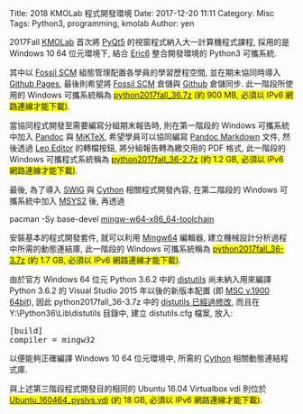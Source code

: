 Title: 2018 KMOLab 程式開發環境
Date: 2017-12-20 11:11
Category: Misc
Tags: Python3, programming, kmolab
Author: yen

2017Fall [KMOLab] 首次將 [PyQt5] 的視窗程式納入大一計算機程式課程, 採用的是 Windows 10 64 位元環境下, 結合 [Eric6] 整合開發環境的 Python3 可攜系統.

<!-- PELICAN_END_SUMMARY -->

其中以 [Fossil SCM] 組態管理配置各學員的學習歷程空間, 並在期末協同時導入 [Github Pages], 最後則希望將 [Fossil SCM] 倉儲與 [Github] 倉儲同步. 此一階段所使用的 Windows 可攜系統稱為 <span style="background-color: #ffff00;">[python2017fall_36.7z] (約 900 MB, 必須以 IPv6 網路連線才能下載)</span>.

當協同程式開發至需要編寫分組期末報告時, 則在第一階段的 Windows 可攜系統中加入 [Pandoc] 與 [MiKTeX], 希望學員可以協同編寫 [Pandoc Markdown] 文件, 然後透過 [Leo Editor] 的轉檔按鈕, 將分組報告轉為繳交用的 PDF 格式, 此一階段的 Windows 可攜程式系統稱為 <span style="background-color: #ffff00;">[python2017fall_36-2.7z] (約 1.2 GB, 必須以 IPv6 網路連線才能下載)</span>.

最後, 為了導入 [SWIG] 與 [Cython] 相關程式開發內容, 在第二階段的 Windows 可攜系統中加入 [MSYS2] 後, 再透過 

pacman -Sy base-devel [mingw-w64-x86_64-toolchain]

安裝基本的程式開發套件, 就可以利用 [Mingw64] 編輯器, 建立機械設計分析過程中所需的動態連結庫, 此一階段的 Windows 可攜系統稱為 <span style="background-color: #ffff00;">[python2017fall_36-3.7z]  (約 1.7 GB, 必須以 IPv6 網路連線才能下載)</span>.

由於官方 Windows 64 位元 Python 3.6.2 中的 [distutils] 尚未納入用來編譯 Python 3.6.2 的 Visual Studio 2015 年以後的新版本配置 (即 [MSC v.1900 64bit]), 因此 python2017fall_36-3.7z 中的 [distutils 已經過修改], 而且在 Y:\Python36\Lib\distutils 目錄中, 建立 distutils.cfg 檔案, 放入:

<pre class="brush: jscript">
[build]
compiler = mingw32
</pre>

以便能夠正確編譯 Windows 10 64 位元環境中, 所需的 [Cython] 相關動態連結程式庫.

與上述第三階段程式開發目的相同的 Ubuntu 16.04 Virtualbox vdi 則位於 <span style="background-color: #ffff00;">[Ubuntu_160464_pyslvs.vdi] (約 18 GB, 必須以 IPv6 網路連線才能下載)</span>.


[KMOLab]: https://kmolab.github.io/blog/
[Eric6]: https://eric-ide.python-projects.org/eric-download.html
[PyQt5]: https://pypi.python.org/pypi/PyQt5/5.9.2
[python2017fall_36.7z]: http://wcmg3.kmol.info/downloads/python2017fall_36.7z
[python2017fall_36-2.7z]: http://wcmg3.kmol.info/downloads/python2017fall_36-2.7z
[python2017fall_36-3.7z]: http://wcmg3.kmol.info/downloads/python2017fall_36-3.7z
[MSC v.1900 64bit]: https://stackoverflow.com/questions/34135280/valueerror-unknown-ms-compiler-version-1900
[distutils 已經過修改]: https://bugs.python.org/file40608/patch.diff
[Fossil SCM]: https://www.fossil-scm.org
[Github]: https://github.com
[Github Pages]: https://pages.github.com/
[Pandoc]: https://pandoc.org/
[MiKTeX]: https://miktex.org/
[Pandoc Markdown]: https://pandoc.org/MANUAL.html
[Leo Editor]: http://leoeditor.com/
[SWIG]: http://www.swig.org/
[Cython]: http://cython.org/
[MSYS2]: http://www.msys2.org/
[mingw-w64-x86_64-toolchain]: https://github.com/msys2/msys2/wiki/Packages
[Mingw64]: https://sourceforge.net/projects/mingw-w64/
[Ubuntu_160464_pyslvs.vdi]: http://wcmg3.kmol.info/downloads/Ubuntu_160464_pyslvs.vdi
[distutils]: https://docs.python.org/3/library/distutils.html

